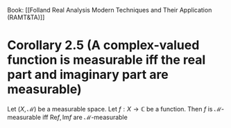 Book: [[Folland Real Analysis Modern Techniques and Their Application (RAMT&TA)]]
# Corollary 2.5 (A complex-valued function is measurable iff the real part and imaginary part are measurable)
Let $(X,\mathcal{M})$ be a measurable space.
Let $f:X\to \mathbb{C}$ be a function.
Then $f$ is $\mathcal{M}$-measurable iff $\mathrm{Re} f,\mathrm{Im} f$ are $\mathcal{M}$-measurable

